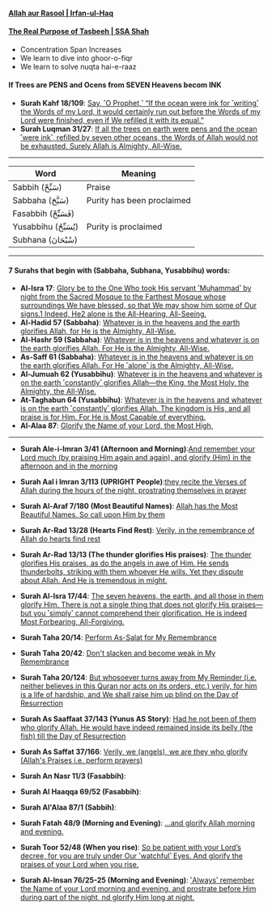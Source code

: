#### [Allah aur Rasool | Irfan-ul-Haq](https://www.youtube.com/shorts/GAdvoL34EAQ)

#### [The Real Purpose of Tasbeeh | SSA Shah](https://www.youtube.com/watch?v=yo1Idn7TXNQ)
* Concentration Span Increases
* We learn to dive into ghoor-o-fiqr
* We learn to solve nuqta hai-e-raaz

#### If Trees are PENS and Ocens from SEVEN Heavens becom INK
* __Surah Kahf 18/109__: [Say, ˹O Prophet,˺ “If the ocean were ink for ˹writing˺ the Words of my Lord, it would certainly run out before the Words of my Lord were finished, even if We refilled it with its equal.”](https://quran.com/18/109)
* __Surah Luqman 31/27__: [If all the trees on earth were pens and the ocean ˹were ink˺, refilled by seven other oceans, the Words of Allah would not be exhausted. Surely Allah is Almighty, All-Wise.](https://quran.com/31/27)

***

| Word | Meaning| 
|---|---|
| Sabbih (سَبِّحْ) | Praise |
| Sabbaha (سَبَّحَ) | Purity has been proclaimed |
| Fasabbih (فَسَبِّحْ) ||
| Yusabbihu (يُسَبِّحُ) | Purity is proclaimed |
| Subhana (سُبْحَانَ)||

***

#### 7 Surahs that begin with (Sabbaha, Subhana, Yusabbihu) words:
* __Al-Isra 17__: [Glory be to the One Who took His servant ˹Muḥammad˺ by night from the Sacred Mosque to the Farthest Mosque whose surroundings We have blessed, so that We may show him some of Our signs.1 Indeed, He2 alone is the All-Hearing, All-Seeing.](https://quranwbw.com/17/1)
* __Al-Hadid 57 (Sabbaha)__: [Whatever is in the heavens and the earth glorifies Allah, for He is the Almighty, All-Wise.](https://quranwbw.com/57/1) 
* __Al-Hashr 59 (Sabbaha)__: [Whatever is in the heavens and whatever is on the earth glorifies Allah. For He is the Almighty, All-Wise.](https://quranwbw.com/59/1)  
* __As-Saff 61 (Sabbaha)__: [Whatever is in the heavens and whatever is on the earth glorifies Allah. For He ˹alone˺ is the Almighty, All-Wise.](https://quranwbw.com/61/1) 
* __Al-Jumuah 62 (Yusabbihu)__: [Whatever is in the heavens and whatever is on the earth ˹constantly˺ glorifies Allah—the King, the Most Holy, the Almighty, the All-Wise.](https://quranwbw.com/62/1)
* __At-Taghabun 64 (Yusabbihu)__: [Whatever is in the heavens and whatever is on the earth ˹constantly˺ glorifies Allah. The kingdom is His, and all praise is for Him. For He is Most Capable of everything.](https://quranwbw.com/64/1)
* __Al-Alaa 87__: [Glorify the Name of your Lord, the Most High,](https://quranwbw.com/87/1)

***

* __Surah Ale-i-Imran 3/41 (Afternoon and Morning)__:[And remember your Lord much (by praising Him again and again), and glorify (Him) in the afternoon and in the morning](https://quranwbw.com/3#41)

* __Surah Aal i Imran 3/113 (UPRIGHT People)__:[they recite the Verses of Allah during the hours of the night, prostrating themselves in prayer](https://quranwbw.com/3#113)

* __Surah Al-Araf 7/180 (Most Beautiful Names)__: [Allah has the Most Beautiful Names. So call upon Him by them](https://quranwbw.com/7#180)

* __Surah Ar-Rad 13/28 (Hearts Find Rest)__: [Verily, in the remembrance of Allah do hearts find rest](https://quranwbw.com/13#28)

* __Surah Ar-Rad 13/13 (The thunder glorifies His praises)__: [The thunder glorifies His praises, as do the angels in awe of Him. He sends thunderbolts, striking with them whoever He wills. Yet they dispute about Allah. And He is tremendous in might.](https://quranwbw.com/13#13)

* __Surah Al-Isra 17/44__: [The seven heavens, the earth, and all those in them glorify Him. There is not a single thing that does not glorify His praises—but you ˹simply˺ cannot comprehend their glorification. He is indeed Most Forbearing, All-Forgiving.](https://quranwbw.com/17/41-50)
  
* __Surah Taha 20/14__: [Perform As-Salat for My Remembrance](https://quranwbw.com/20#14)
* __Surah Taha 20/42__: [Don't slacken and become weak in My Remembrance](https://quranwbw.com/20#42)
* __Surah Taha 20/124__: [But whosoever turns away from My Reminder (i.e. neither believes in this Quran nor acts on its orders, etc.) verily, for him is a life of hardship, and We shall raise him up blind on the Day of Resurrection](https://quranwbw.com/20#124)

* __Surah As Saaffaat 37/143 (Yunus AS Story)__: [Had he not been of them who glorify Allah. He would have indeed remained inside its belly (the fish) till the Day of Resurrection](https://quranwbw.com/37#143-144)

* __Surah As Saffat 37/166__: [Verily, we (angels), we are they who glorify (Allah's Praises i.e. perform prayers)](https://quranwbw.com/37#166)

* __Surah An Nasr 11/3 (Fasabbih)__: [](https://quranwbw.com/11/3)
* __Surah Al Haaqqa 69/52 (Fasabbih)__: [](https://quranwbw.com/69/52)
* __Surah Al'Alaa 87/1 (Sabbih)__: [](https://quranwbw.com/87/1)


* __Surah Fatah 48/9 (Morning and Evening)__: [...and glorify Allah morning and evening.](https://quranwbw.com/48/9)
* __Surah Toor 52/48 (When you rise)__: [So be patient with your Lord’s decree, for you are truly under Our ˹watchful˺ Eyes. And glorify the praises of your Lord when you rise.](https://quranwbw.com/52/48)
* __Surah Al-Insan 76/25-25 (Morning and Evening)__: [˹Always˺ remember the Name of your Lord morning and evening, and prostrate before Him during part of the night, nd glorify Him long at night.](https://quranwbw.com/76/25-26)

